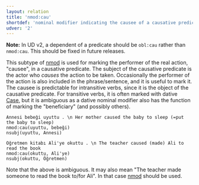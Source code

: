 ```yaml
---
layout: relation
title: 'nmod:cau'
shortdef: 'nominal modifier indicating the causee of a causative predicate'
udver: '2'
---
```


**Note:** In UD v2, a dependent of a predicate should be `obl:cau` rather than `nmod:cau`.
This should be fixed in future releases.

This subtype of [nmod]() is used for marking the performer of the real action, "causee", in a causative predicate.
The subject of the causative predicate is the actor who _causes_ the action to be taken.
Occasionally the performer of the action is also included in the phrase/sentence, and it is useful to mark it.
The causee is predictable for intransitive verbs,
since it is the object of the causative predicate.
For transitive verbs, it is often marked with dative [Case](tr-feat/Case),
but it is ambiguous as a dative nominal modifier also has the function of marking the "beneficiary" (and possibly others).


~~~ sdparse
Annesi bebeği uyuttu . \n Her mother caused the baby to sleep (=put the baby to sleep)
nmod:cau(uyuttu, bebeği)
nsubj(uyuttu, Annesi)
~~~

~~~ sdparse
Öğretmen kitabı Ali'ye okuttu . \n The teacher caused (made) Ali to read the book
nmod:cau(okuttu, Ali'ye)
nsubj(okuttu, Öğretmen)
~~~
Note that the above is ambiguous.
It may also mean "The teacher made someone to read the book to/for Ali".
In that case [nmod]() should be used.
<!-- Interlanguage links updated Po 6. listopadu 2023, 21:43:04 CET -->
